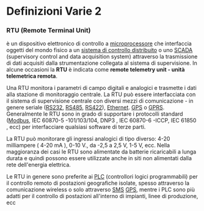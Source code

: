 # Definizioni Varie 2

### RTU (Remote Terminal Unit)

è un dispositivo elettronico di controllo a [microprocessore](https://it.wikipedia.org/wiki/Microprocessore) che interfaccia oggetti del mondo fisico a un [sistema di controllo distribuito](https://it.wikipedia.org/wiki/Sistema_di_controllo_distribuito) o uno [SCADA](https://it.wikipedia.org/wiki/SCADA) (supervisory control and data acquisition system) attraverso la  trasmissione di dati acquisiti dalla strumentazione collegata al sistema di supervisione. In alcune occasioni la **RTU** è indicata come **remote telemetry unit - unità telemetrica remota**.

Una RTU monitora i parametri di campo digitali e analogici e trasmette i  dati alla stazione di monitoraggio centrale. La RTU può essere  interfacciata con il sistema di supervisione centrale con diversi mezzi  di comunicazione - in genere seriale ([RS232](https://it.wikipedia.org/wiki/RS232), [RS485](https://it.wikipedia.org/wiki/RS485), [RS422](https://it.wikipedia.org/wiki/RS422)), [Ethernet](https://it.wikipedia.org/wiki/Ethernet). [GPS](https://it.wikipedia.org/wiki/GPS) o [GPRS](https://it.wikipedia.org/wiki/GPRS). Generalmente le RTU sono in grado di supportare i protocolli standard ([Modbus](https://it.wikipedia.org/wiki/Modbus), IEC 60870-5 -101/103/104, DNP3 , IEC 60870-6 -ICCP, IEC 61850 , ecc) per interfacciare qualsiasi software di terze parti.

La RTU può monitorare gli ingressi analogici di tipo diverso: 4-20  milliampere ( 4-20 mA ), 0-10 V., da -2,5 a 2,5 V, 1-5 V, ecc. Nella maggioranza dei casi le RTU sono alimentate da batterie  ricaricabili a lunga durata e quindi possono essere utilizzate anche in  siti non alimentati dalla rete dell'energia elettrica.

Le RTU in genere sono preferite ai [PLC](https://it.wikipedia.org/wiki/Controllore_logico_programmabile) (controllori logici programmabili) per il controllo remoto di  postazioni geografiche isolate, spesso attraverso la comunicazione  wireless o solo attraverso [SMS](https://it.wikipedia.org/wiki/SMS) [GPS](https://it.wikipedia.org/wiki/GPS), mentre i PLC sono più adatti per il controllo di postazioni all'interno di impianti, linee di produzione, ecc

